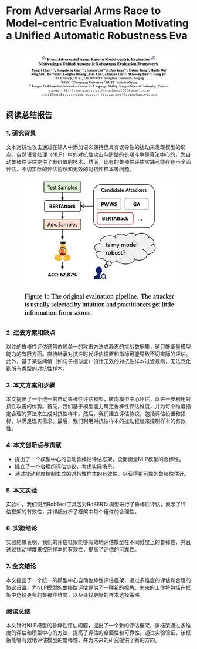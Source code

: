 # From Adversarial Arms Race to Model-centric Evaluation Motivating a Unified Automatic Robustness Eva

<figure><img src="../.gitbook/assets/image (12) (1) (1) (1) (1) (1) (1) (1).png" alt=""><figcaption></figcaption></figure>

## 阅读总结报告

### 1. 研究背景

文本对抗性攻击通过在输入中添加语义保持但具有误导性的扰动来发现模型的弱点。自然语言处理（NLP）中的对抗性攻击与防御的长期斗争是算法中心的，为自动鲁棒性评估提供了有价值的技术。然而，现有的鲁棒性评估实践可能存在不全面评估、不切实际的评估协议和无效的对抗性样本等问题。

<figure><img src="../.gitbook/assets/image (1) (1) (1) (1) (1) (1) (1) (1) (1) (1) (1) (1) (1) (1) (1) (1) (1) (1) (1) (1) (1) (1) (1) (1) (1) (1) (1) (1) (1) (1) (1) (1) (1) (1) (1) (1) (1) (1) (1) (1) (1) (1) (1) (1) (1) (1) (1) (1) (1) (1) (1) (1) (1) (1) (1) (1) (1) (1) (1) (1) (1).png" alt=""><figcaption></figcaption></figure>

### 2. 过去方案和缺点

以往的鲁棒性评估通常依赖单一的攻击方法或静态的挑战数据集，这只能衡量模型能力的有限方面。直接继承对抗性时代评估设置和指标可能导致不切实际的评估。此外，基于某些阈值（如句子相似度）设计无效的对抗性样本过滤规则，无法泛化到所有类型的对抗性样本。

### 3. 本文方案和步骤

本文提出了一个统一的自动鲁棒性评估框架，转向模型中心评估，以进一步利用对抗性攻击的优势。首先，我们基于模型能力确定鲁棒性评估维度，并为每个维度指定合理的算法来生成对抗性样本。然后，我们建立评估协议，包括评估设置和指标，以满足现实需求。最后，我们利用对抗性样本的扰动程度来控制样本的有效性。

### 4. 本文创新点与贡献

* 提出了一个模型中心的自动鲁棒性评估框架，全面衡量NLP模型的鲁棒性。
* 建立了一个合理的评估协议，考虑实际场景。
* 通过扰动程度控制生成的对抗性样本的有效性，以获得更可靠的鲁棒性估计。

### 5. 本文实验

实验中，我们使用RobTest工具包对RoBERTa模型进行了鲁棒性评估，展示了评估框架的有效性，并详细分析了框架中每个组件的合理性。

### 6. 实验结论

实验结果表明，我们的评估框架能够有效地评估模型在不同维度上的鲁棒性，并且通过扰动程度来控制样本的有效性，提高了评估的可靠性。

### 7. 全文结论

本文提出了一个统一的模型中心自动鲁棒性评估框架，通过多维度的评估和合理的协议设置，为NLP模型的鲁棒性评估提供了一种新的视角。未来的工作将包括在框架中选择更多的鲁棒性维度，以及寻找更好的样本选择策略。

### 阅读总结

本文针对NLP模型的鲁棒性评估问题，提出了一个新的评估框架，该框架通过多维度的评估和模型中心的方法，提高了评估的全面性和可靠性。通过实验验证，该框架能够有效地评估模型的鲁棒性，并为未来的研究提供了新的方向。
